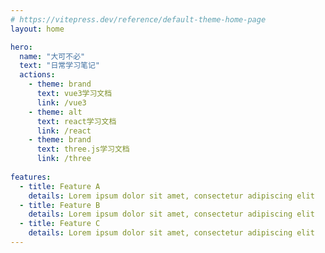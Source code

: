 ```yaml
---
# https://vitepress.dev/reference/default-theme-home-page
layout: home

hero:
  name: "大可不必"
  text: "日常学习笔记"
  actions:
    - theme: brand
      text: vue3学习文档
      link: /vue3
    - theme: alt
      text: react学习文档
      link: /react
    - theme: brand
      text: three.js学习文档
      link: /three
      
features:
  - title: Feature A
    details: Lorem ipsum dolor sit amet, consectetur adipiscing elit
  - title: Feature B
    details: Lorem ipsum dolor sit amet, consectetur adipiscing elit
  - title: Feature C
    details: Lorem ipsum dolor sit amet, consectetur adipiscing elit
---
```


